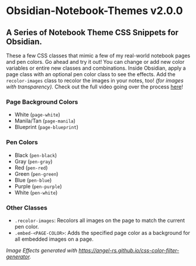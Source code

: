 # Obsidian-Notebook-Themes v2.0.0
## A Series of Notebook Theme CSS Snippets for Obsidian.
These a few CSS classes that mimic a few of my real-world notebook pages and pen colors.
Go ahead and try it out! You can change or add new color variables or entire new
classes and combinations. Inside Obsidian, apply a page class with an optional
pen color class to see the effects. Add the `recolor-images` class to recolor
the images in your notes, too! *(for images with transparency).*
Check out the full video going over the process [here](https://youtu.be/9T9VL8_i1Tg)!

### Page Background Colors
- White (`page-white`)
- Manila/Tan (`page-manila`)
- Blueprint (`page-blueprint`)

### Pen Colors
- Black (`pen-black`)
- Gray (`pen-gray`)
- Red (`pen-red`)
- Green (`pen-green`)
- Blue (`pen-blue`)
- Purple (`pen-purple`)
- White (`pen-white`)

### Other Classes
- `.recolor-images`: Recolors all images on the page to match the current pen color.
- `.embed-<PAGE-COLOR>`: Adds the specified page color as a background for all embedded images on a page.

*Image Effects generated with https://angel-rs.github.io/css-color-filter-generator.*